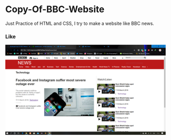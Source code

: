 # Copy-Of-BBC-Website
Just Practice of HTML and CSS,  I try to make a website like BBC news.
### Like 
![](Capture.PNG)
